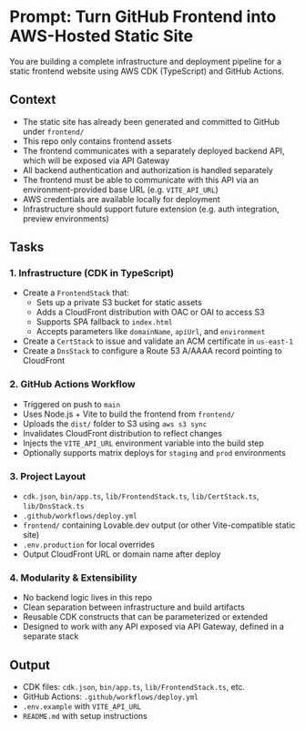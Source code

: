 # Prompt: Turn GitHub Frontend into AWS-Hosted Static Site

You are building a complete infrastructure and deployment pipeline for a static frontend website using AWS CDK (TypeScript) and GitHub Actions.

## Context

* The static site has already been generated and committed to GitHub under `frontend/`
* This repo only contains frontend assets
* The frontend communicates with a separately deployed backend API, which will be exposed via API Gateway
* All backend authentication and authorization is handled separately
* The frontend must be able to communicate with this API via an environment-provided base URL (e.g. `VITE_API_URL`)
* AWS credentials are available locally for deployment
* Infrastructure should support future extension (e.g. auth integration, preview environments)

## Tasks

### 1. Infrastructure (CDK in TypeScript)

* Create a `FrontendStack` that:
  * Sets up a private S3 bucket for static assets
  * Adds a CloudFront distribution with OAC or OAI to access S3
  * Supports SPA fallback to `index.html`
  * Accepts parameters like `domainName`, `apiUrl`, and `environment`
* Create a `CertStack` to issue and validate an ACM certificate in `us-east-1`
* Create a `DnsStack` to configure a Route 53 A/AAAA record pointing to CloudFront

### 2. GitHub Actions Workflow

* Triggered on push to `main`
* Uses Node.js + Vite to build the frontend from `frontend/`
* Uploads the `dist/` folder to S3 using `aws s3 sync`
* Invalidates CloudFront distribution to reflect changes
* Injects the `VITE_API_URL` environment variable into the build step
* Optionally supports matrix deploys for `staging` and `prod` environments

### 3. Project Layout

* `cdk.json`, `bin/app.ts`, `lib/FrontendStack.ts`, `lib/CertStack.ts`, `lib/DnsStack.ts`
* `.github/workflows/deploy.yml`
* `frontend/` containing Lovable.dev output (or other Vite-compatible static site)
* `.env.production` for local overrides
* Output CloudFront URL or domain name after deploy

### 4. Modularity & Extensibility

* No backend logic lives in this repo
* Clean separation between infrastructure and build artifacts
* Reusable CDK constructs that can be parameterized or extended
* Designed to work with any API exposed via API Gateway, defined in a separate stack

## Output

* CDK files: `cdk.json`, `bin/app.ts`, `lib/FrontendStack.ts`, etc.
* GitHub Actions: `.github/workflows/deploy.yml`
* `.env.example` with `VITE_API_URL`
* `README.md` with setup instructions 